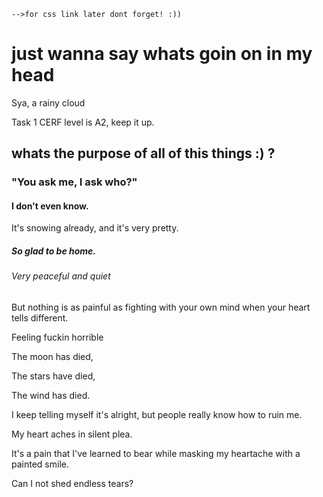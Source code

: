 <!DOCTYPE html>
<html lang="en">
<head>
    <meta charset="UTF-8">
    <meta name="viewport" content="width=device-width, initial-scale=1.0">
    <title> Hey Sya, Its Sya :) </title>
    
    -->for css link later dont forget! :))
</head>
<body>

<h1>just wanna say whats goin on in my head</h1>

<p>Sya, a rainy cloud</p>
<p>Task 1 CERF level is A2, keep it up.</p>

<h2>whats the purpose of all of this things :) ?</h2>
<h3>"You ask me, I ask who?"</h3>
<h4>I don't even know.</h4>

<p>It's snowing already, and it's very pretty.</p>
<h5>So glad to be home.</h5>
<h6>Very peaceful and quiet</h6>

<p>But nothing is as painful as fighting with your own mind when your heart tells different.</p>
<p>Feeling fuckin horrible</p>

<!-- Your poem section -->
<p>The moon has died,</p>
<p>The stars have died,</p>
<p>The wind has died.</p>

<p>I keep telling myself it's alright, but people really know how to ruin me.</p>
<p>My heart aches in silent plea.</p>

<p>It's a pain that I've learned to bear while masking my heartache with a painted smile.</p>
<p>Can I not shed endless tears?</p>

</body>
</html>
